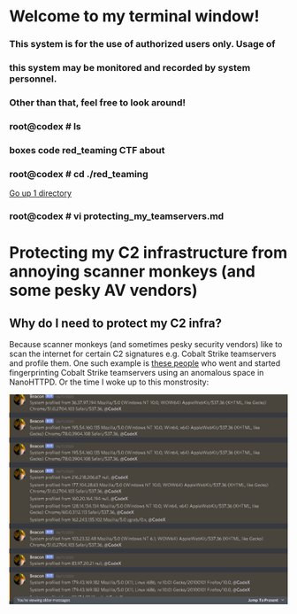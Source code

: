 # Welcome to my terminal window!                                                               
###  This system is for the use of authorized users only.  Usage of   
###  this system may be monitored and recorded by system personnel.                                                                   
###           Other than that, feel free to look around!  
### root@codex # ls
### boxes code red_teaming CTF about
### root@codex # cd ./red_teaming
[Go up 1 directory](../red_teaming.md)
### root@codex # vi protecting_my_teamservers.md
  
# Protecting my C2 infrastructure from annoying scanner monkeys (and some pesky AV vendors)
  
 ## Why do I need to protect my C2 infra?
 Because scanner monkeys (and sometimes pesky security vendors) like to scan the internet for certain C2 signatures e.g. Cobalt Strike teamservers and profile them. One such 
 example is [these people](https://blog.fox-it.com/2019/02/26/identifying-cobalt-strike-team-servers-in-the-wild/) who went and started fingerprinting Cobalt Strike teamservers
 using an anomalous space in NanoHTTPD. Or the time I woke up to this monstrosity:  
   
 ![sad](./protecting_my_teamservers_img/system_profilers.png)
